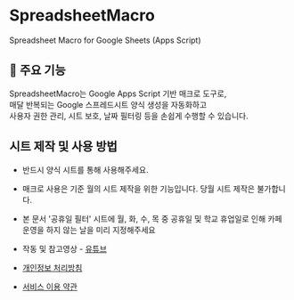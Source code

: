 # SpreadsheetMacro
Spreadsheet Macro for Google Sheets (Apps Script)

## 📌 주요 기능
SpreadsheetMacro는 Google Apps Script 기반 매크로 도구로,  
매달 반복되는 Google 스프레드시트 양식 생성을 자동화하고  
사용자 권한 관리, 시트 보호, 날짜 필터링 등을 손쉽게 수행할 수 있습니다.


## 시트 제작 및 사용 방법

- 반드시 양식 시트를 통해 사용해주세요.
- 매크로 사용은 기준 월의 시트 제작을 위한 기능입니다. 당월 시트 제작은 불가합니다.
- 본 문서 '공휴일 필터' 시트에 월, 화, 수, 목 중 공휴일 및 학교 휴업일로 인해 카페 운영을 하지 않는 날을 미리 지정해주세요
-  작동 및 참고영상 - [유튜브](https://youtu.be/YfI5-G9Svlc)

- [개인정보 처리방침](./privacy-policy.md)
- [서비스 이용 약관](./terms-of-service.md)
